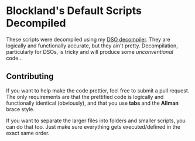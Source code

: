 # Blockland's Default Scripts Decompiled

These scripts were decompiled using my [DSO decompiler](https://github.com/Electrk/dso.js).  They are logically and functionally accurate, but they ain't pretty.  Decompilation, particularly for DSOs, is tricky and will produce some _unconventional_ code...


## Contributing

If you want to help make the code prettier, feel free to submit a pull request.  The only requirements are that the prettified code is logically and functionally identical (obviously), and that you use **tabs** and the **Allman** brace style.

If you want to separate the larger files into folders and smaller scripts, you can do that too.  Just make sure everything gets executed/defined in the exact same order.
